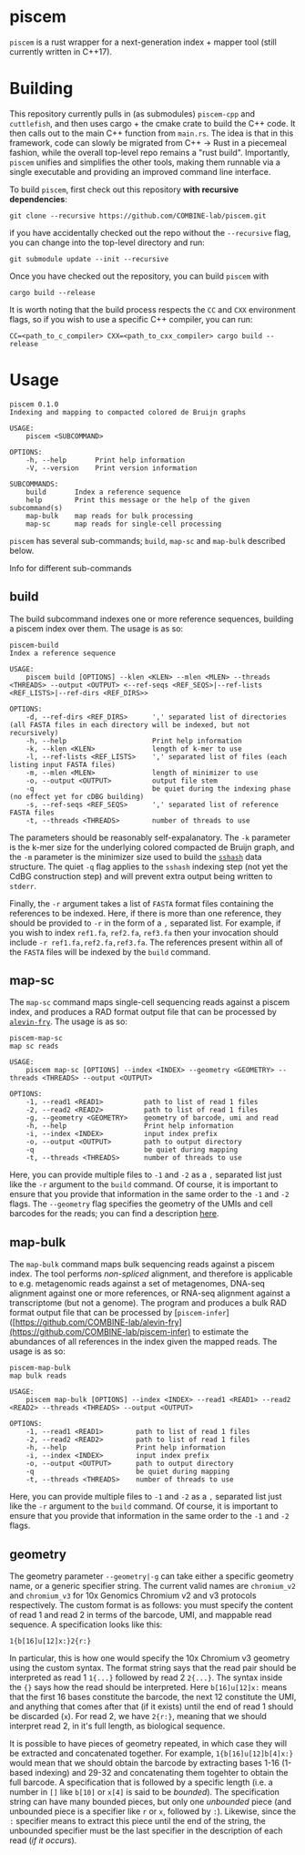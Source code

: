 # piscem

`piscem` is a rust wrapper for a next-generation index + mapper tool (still currently written in C++17).

Building
========

This repository currently pulls in (as submodules) `piscem-cpp` and `cuttlefish`, and then uses cargo + the cmake crate to build the C++ code.  It then calls out to the main C++ function from `main.rs`.  The idea is that in this framework, code can slowly be migrated from C++ -> Rust in a piecemeal fashion, while the overall top-level repo remains a "rust build".  Importantly, `piscem` unifies and simplifies the other tools, making them runnable via a single executable and providing an improved command line interface.

To build `piscem`, first check out this repository **with recursive dependencies**:

```
git clone --recursive https://github.com/COMBINE-lab/piscem.git
```

if you have accidentally checked out the repo without the `--recursive` flag, you can change into the top-level directory and run:

```
git submodule update --init --recursive
```

Once you have checked out the repository, you can build `piscem` with 

```
cargo build --release
```

It is worth noting that the build process respects the `CC` and `CXX` environment flags, so if you wish to use a specific C++ compiler, you can run:

```
CC=<path_to_c_compiler> CXX=<path_to_cxx_compiler> cargo build --release
```


Usage
=====

```
piscem 0.1.0
Indexing and mapping to compacted colored de Bruijn graphs

USAGE:
    piscem <SUBCOMMAND>

OPTIONS:
    -h, --help       Print help information
    -V, --version    Print version information

SUBCOMMANDS:
    build       Index a reference sequence
    help        Print this message or the help of the given subcommand(s)
    map-bulk    map reads for bulk processing
    map-sc      map reads for single-cell processing
```

`piscem` has several sub-commands; `build`, `map-sc` and `map-bulk` described below.

Info for different sub-commands


build
-----

The build subcommand indexes one or more reference sequences, building a piscem index over them.  The usage is as so:

```
piscem-build
Index a reference sequence

USAGE:
    piscem build [OPTIONS] --klen <KLEN> --mlen <MLEN> --threads <THREADS> --output <OUTPUT> <--ref-seqs <REF_SEQS>|--ref-lists <REF_LISTS>|--ref-dirs <REF_DIRS>>

OPTIONS:
    -d, --ref-dirs <REF_DIRS>      ',' separated list of directories (all FASTA files in each directory will be indexed, but not recursively)
    -h, --help                     Print help information
    -k, --klen <KLEN>              length of k-mer to use
    -l, --ref-lists <REF_LISTS>    ',' separated list of files (each listing input FASTA files)
    -m, --mlen <MLEN>              length of minimizer to use
    -o, --output <OUTPUT>          output file stem
    -q                             be quiet during the indexing phase (no effect yet for cDBG building)
    -s, --ref-seqs <REF_SEQS>      ',' separated list of reference FASTA files
    -t, --threads <THREADS>        number of threads to use
```

The parameters should be reasonably self-expalanatory.  The `-k` parameter is the k-mer size for the underlying colored compacted de Bruijn graph, and the `-m` parameter is the minimizer size used to build the [`sshash`](https://github.com/jermp/sshash) data structure.  The quiet `-q` flag applies to the `sshash` indexing step (not yet the CdBG construction step) and will prevent extra output being written to `stderr`.

Finally, the `-r` argument takes a list of `FASTA` format files containing the references to be indexed.  Here, if there is more than one reference, they should be provided to `-r` in the form of a `,` separated list.  For example, if you wish to index `ref1.fa`, `ref2.fa`, `ref3.fa` then your invocation should include `-r ref1.fa,ref2.fa,ref3.fa`.  The references present within all of the `FASTA` files will be indexed by the `build` command.


map-sc
------

The `map-sc` command maps single-cell sequencing reads against a piscem index, and produces a RAD format output file that can be processed by [`alevin-fry`](https://github.com/COMBINE-lab/alevin-fry).  The usage is as so:

```
piscem-map-sc
map sc reads

USAGE:
    piscem map-sc [OPTIONS] --index <INDEX> --geometry <GEOMETRY> --threads <THREADS> --output <OUTPUT>

OPTIONS:
    -1, --read1 <READ1>          path to list of read 1 files
    -2, --read2 <READ2>          path to list of read 1 files
    -g, --geometry <GEOMETRY>    geometry of barcode, umi and read
    -h, --help                   Print help information
    -i, --index <INDEX>          input index prefix
    -o, --output <OUTPUT>        path to output directory
    -q                           be quiet during mapping
    -t, --threads <THREADS>      number of threads to use
```

Here, you can provide multiple files to `-1` and `-2` as a `,` separated list just like the `-r` argument to the `build` command. Of course, it is important to ensure that you provide that information in the same order to the `-1` and `-2` flags.  The `--geometry` flag specifies the geometry of the UMIs and cell barcodes for the reads; you can find a description [here](https://github.com/COMBINE-lab/piscem/blob/main/README.md#geometry).

map-bulk
--------

The `map-bulk` command maps bulk sequencing reads against a piscem index. The tool performs _non-spliced_ alignment, and therefore is applicable to e.g. metagenomic reads against a set of metagenomes, DNA-seq alignment against one or more references, or RNA-seq alignment against a transcriptome (but not a genome). The program and produces a bulk RAD format output file that can be processed by [`piscem-infer`]([https://github.com/COMBINE-lab/alevin-fry](https://github.com/COMBINE-lab/piscem-infer) to estimate the abundances of all references in the index given the mapped reads.  The usage is as so:

```
piscem-map-bulk
map bulk reads

USAGE:
    piscem map-bulk [OPTIONS] --index <INDEX> --read1 <READ1> --read2 <READ2> --threads <THREADS> --output <OUTPUT>

OPTIONS:
    -1, --read1 <READ1>        path to list of read 1 files
    -2, --read2 <READ2>        path to list of read 1 files
    -h, --help                 Print help information
    -i, --index <INDEX>        input index prefix
    -o, --output <OUTPUT>      path to output directory
    -q                         be quiet during mapping
    -t, --threads <THREADS>    number of threads to use
```

Here, you can provide multiple files to `-1` and `-2` as a `,` separated list just like the `-r` argument to the `build` command. Of course, it is important to ensure that you provide that information in the same order to the `-1` and `-2` flags.

geometry
--------

The geometry parameter `--geometry|-g` can take either a specific geometry name, or a generic specifier string.  The current valid names are `chromium_v2` and `chromium_v3` for 10x Genomics Chromium v2 and v3 protocols respectively. The custom format is as follows: you must specify the content of read 1 and read 2 in terms of the barcode, UMI, and mappable read sequence. A specification looks like this:

```
1{b[16]u[12]x:}2{r:}
```

In particular, this is how one would specify the 10x Chromium v3 geometry using the custom syntax.  The format string says that the read pair should be interpreted as read 1 `1{...}` followed by read 2 `2{...}`.  The syntax inside the `{}` says how the read should be interpreted.  Here `b[16]u[12]x:` means that the first 16 bases constitute the barcode, the next 12 constitute the UMI, and anything that comes after that (if it exists) until the end of read 1 should be discarded (`x`).  For read 2, we have `2{r:}`, meaning that we should interpret read 2, in it's full length, as biological sequence.

It is possible to have pieces of geometry repeated, in which case they will be extracted and concatenated together.  For example, `1{b[16]u[12]b[4]x:}` would mean that we should obtain the barcode by extracting bases 1-16 (1-based indexing) and 29-32 and concatenating them togehter to obtain the full barcode.  A specification that is followed by a specific length (i.e. a number in `[]` like `b[10]` or `x[4]` is said to be *bounded*).  The specification string can have many bounded pieces, but only one *unbounded* piece (and unbounded piece is a specifier like `r` or `x`, followed by `:`).  Likewise, since the `:` specifier means to extract this piece until the end of the string, the unbounded specifier must be the last specifier in the description of each read (_if it occurs_).
